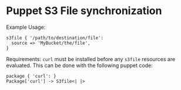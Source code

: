 # Puppet S3 File synchronization

Example Usage:

    s3file { '/path/to/destination/file':
      source => 'MyBucket/the/file',
    }

Requirements: `curl` must be installed before any `s3file` resources
are evaluated. This can be done with the following puppet code:

    package { 'curl': }
    Package['curl'] -> S3file<| |>
